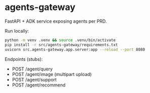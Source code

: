 # agents-gateway

FastAPI + ADK service exposing agents per PRD.

Run locally:

```bash
python -m venv .venv && source .venv/bin/activate
pip install -r src/agents-gateway/requirements.txt
uvicorn src.agents-gateway.app.server:app --reload --port 8080
```

Endpoints (stubs):
- POST /agent/query
- POST /agent/image (multipart upload)
- POST /agent/support
- POST /agent/recommend



